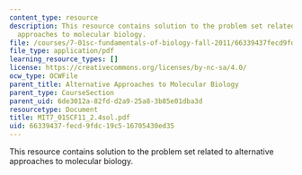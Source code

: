 ```yaml
---
content_type: resource
description: This resource contains solution to the problem set related to alternative
  approaches to molecular biology.
file: /courses/7-01sc-fundamentals-of-biology-fall-2011/66339437fecd9fdc19c516705430ed35_MIT7_01SCF11_2.4sol.pdf
file_type: application/pdf
learning_resource_types: []
license: https://creativecommons.org/licenses/by-nc-sa/4.0/
ocw_type: OCWFile
parent_title: Alternative Approaches to Molecular Biology
parent_type: CourseSection
parent_uid: 6de3012a-82fd-d2a9-25a8-3b85e01dba3d
resourcetype: Document
title: MIT7_01SCF11_2.4sol.pdf
uid: 66339437-fecd-9fdc-19c5-16705430ed35
---
```

This resource contains solution to the problem set related to alternative approaches to molecular biology.
